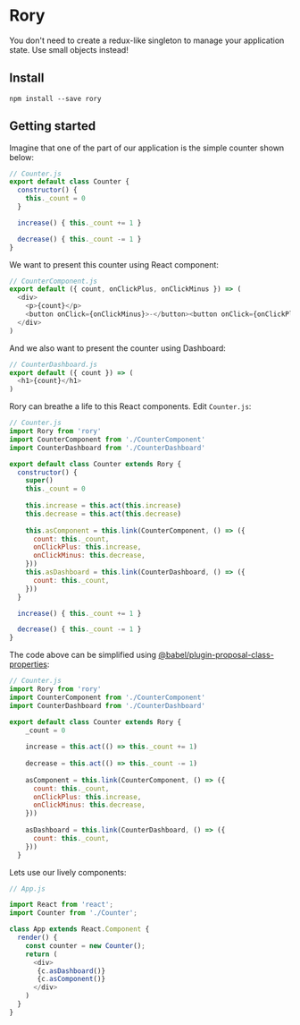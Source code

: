 # Rory

You don't need to create a redux-like singleton to manage your application state. Use small objects instead!

## Install

```
npm install --save rory
```

## Getting started

Imagine that one of the part of our application is the simple counter shown below:

```js
// Counter.js
export default class Counter {
  constructor() {
    this._count = 0
  }

  increase() { this._count += 1 }

  decrease() { this._count -= 1 }
}
```

We want to present this counter using React component:
```js
// CounterComponent.js
export default ({ count, onClickPlus, onClickMinus }) => (
  <div>
    <p>{count}</p>
    <button onClick={onClickMinus}>-</button><button onClick={onClickPlus}>+</button>
  </div>
)
```

And we also want to present the counter using Dashboard:
```js
// CounterDashboard.js
export default ({ count }) => (
  <h1>{count}</h1>
)
```

Rory can breathe a life to this React components. Edit `Counter.js`:
```js
// Counter.js
import Rory from 'rory'
import CounterComponent from './CounterComponent'
import CounterDashboard from './CounterDashboard'

export default class Counter extends Rory {
  constructor() {
    super()
    this._count = 0
    
    this.increase = this.act(this.increase)
    this.decrease = this.act(this.decrease)
    
    this.asComponent = this.link(CounterComponent, () => ({
      count: this._count,
      onClickPlus: this.increase,
      onClickMinus: this.decrease,
    }))
    this.asDashboard = this.link(CounterDashboard, () => ({
      count: this._count,
    }))
  }

  increase() { this._count += 1 }

  decrease() { this._count -= 1 }
}
```

The code above can be simplified using [@babel/plugin-proposal-class-properties](https://babeljs.io/docs/en/babel-plugin-proposal-class-properties):
```js
// Counter.js
import Rory from 'rory'
import CounterComponent from './CounterComponent'
import CounterDashboard from './CounterDashboard'

export default class Counter extends Rory {
    _count = 0
    
    increase = this.act(() => this._count += 1)
    
    decrease = this.act(() => this._count -= 1)
    
    asComponent = this.link(CounterComponent, () => ({
      count: this._count,
      onClickPlus: this.increase,
      onClickMinus: this.decrease,
    }))
    
    asDashboard = this.link(CounterDashboard, () => ({
      count: this._count,
    }))
  }
```

Lets use our lively components:
```js
// App.js

import React from 'react';
import Counter from './Counter';

class App extends React.Component {
  render() {
    const counter = new Counter();
    return (
      <div>
       {c.asDashboard()}
       {c.asComponent()}
      </div>
    )
  }
}

```